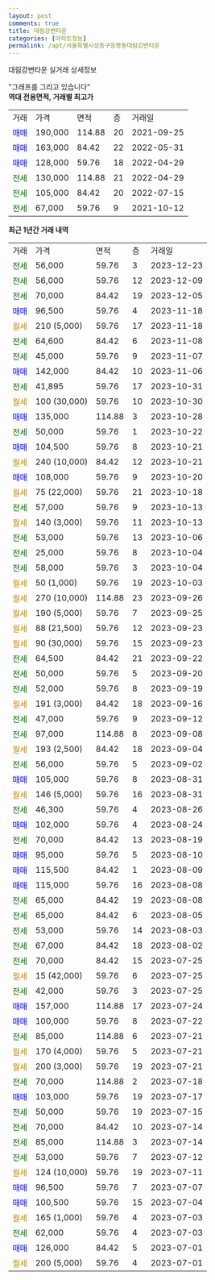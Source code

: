 ```yaml
---
layout: post
comments: true
title: 대림강변타운
categories: [아파트정보]
permalink: /apt/서울특별시성동구응봉동대림강변타운
---
```


대림강변타운 실거래 상세정보

<script type="text/javascript">
  google.charts.load('current', {'packages':['line', 'corechart']});
  google.charts.setOnLoadCallback(drawChart);

  function drawChart() {
    var data = new google.visualization.DataTable();
    data.addColumn('date', '거래일');
    data.addColumn('number', "매매");
    data.addColumn('number', "전세");
    data.addColumn('number', "전매");

    data.addRows([[new Date(Date.parse("2023-12-23")), null, 56000, null], [new Date(Date.parse("2023-12-09")), null, 56000, null], [new Date(Date.parse("2023-12-05")), null, 70000, null], [new Date(Date.parse("2023-11-18")), 96500, null, null], [new Date(Date.parse("2023-11-18")), null, null, null], [new Date(Date.parse("2023-11-08")), null, 64600, null], [new Date(Date.parse("2023-11-07")), null, 45000, null], [new Date(Date.parse("2023-11-06")), 142000, null, null], [new Date(Date.parse("2023-10-31")), null, 41895, null], [new Date(Date.parse("2023-10-30")), null, null, null], [new Date(Date.parse("2023-10-28")), 135000, null, null], [new Date(Date.parse("2023-10-22")), null, 50000, null], [new Date(Date.parse("2023-10-21")), 104500, null, null], [new Date(Date.parse("2023-10-21")), null, null, null], [new Date(Date.parse("2023-10-20")), 108000, null, null], [new Date(Date.parse("2023-10-18")), null, null, null], [new Date(Date.parse("2023-10-13")), null, 57000, null], [new Date(Date.parse("2023-10-13")), null, null, null], [new Date(Date.parse("2023-10-06")), null, 53000, null], [new Date(Date.parse("2023-10-04")), null, 25000, null], [new Date(Date.parse("2023-10-04")), null, 58000, null], [new Date(Date.parse("2023-10-03")), null, null, null], [new Date(Date.parse("2023-09-26")), null, null, null], [new Date(Date.parse("2023-09-25")), null, null, null], [new Date(Date.parse("2023-09-23")), null, null, null], [new Date(Date.parse("2023-09-23")), null, null, null], [new Date(Date.parse("2023-09-22")), null, 64500, null], [new Date(Date.parse("2023-09-20")), null, 50000, null], [new Date(Date.parse("2023-09-19")), null, 52000, null], [new Date(Date.parse("2023-09-16")), null, null, null], [new Date(Date.parse("2023-09-12")), null, 47000, null], [new Date(Date.parse("2023-09-08")), null, 97000, null], [new Date(Date.parse("2023-09-04")), null, null, null], [new Date(Date.parse("2023-09-02")), null, 56000, null], [new Date(Date.parse("2023-08-31")), 105000, null, null], [new Date(Date.parse("2023-08-31")), null, null, null], [new Date(Date.parse("2023-08-26")), null, 46300, null], [new Date(Date.parse("2023-08-24")), 102000, null, null], [new Date(Date.parse("2023-08-19")), null, 70000, null], [new Date(Date.parse("2023-08-10")), 95000, null, null], [new Date(Date.parse("2023-08-09")), 115500, null, null], [new Date(Date.parse("2023-08-08")), 115000, null, null], [new Date(Date.parse("2023-08-08")), null, 65000, null], [new Date(Date.parse("2023-08-05")), null, 65000, null], [new Date(Date.parse("2023-08-03")), null, 53000, null], [new Date(Date.parse("2023-08-02")), null, 67000, null], [new Date(Date.parse("2023-07-25")), null, 70000, null], [new Date(Date.parse("2023-07-25")), null, null, null], [new Date(Date.parse("2023-07-25")), null, 42000, null], [new Date(Date.parse("2023-07-24")), 157000, null, null], [new Date(Date.parse("2023-07-22")), 100000, null, null], [new Date(Date.parse("2023-07-21")), null, 85000, null], [new Date(Date.parse("2023-07-21")), null, null, null], [new Date(Date.parse("2023-07-21")), null, null, null], [new Date(Date.parse("2023-07-18")), null, 70000, null], [new Date(Date.parse("2023-07-17")), 103000, null, null], [new Date(Date.parse("2023-07-15")), null, 50000, null], [new Date(Date.parse("2023-07-14")), null, 70000, null], [new Date(Date.parse("2023-07-14")), null, 85000, null], [new Date(Date.parse("2023-07-12")), null, 53000, null], [new Date(Date.parse("2023-07-11")), null, null, null], [new Date(Date.parse("2023-07-07")), 96500, null, null], [new Date(Date.parse("2023-07-04")), 100500, null, null], [new Date(Date.parse("2023-07-03")), null, null, null], [new Date(Date.parse("2023-07-03")), null, 62000, null], [new Date(Date.parse("2023-07-01")), 126000, null, null], [new Date(Date.parse("2023-07-01")), null, null, null]]);

    var options = {
      hAxis: {
        format: 'yyyy/MM/dd'
      },    
      lineWidth: 0,
      pointsVisible: true,    
      title: '최근 1년간 유형별 실거래가 분포',
      legend: { position: 'bottom' }
    };

    var formatter = new google.visualization.NumberFormat({pattern:'###,###'} );
    formatter.format(data, 1);
    formatter.format(data, 2);
    
    setTimeout(function() {
        var chart = new google.visualization.LineChart(document.getElementById('columnchart_material'));
        chart.draw(data, (options));
        document.getElementById('loading').style.display = 'none';
    }, 200);
  }
</script>


<div id="loading" style="z-index:20; display: block; margin-left: 0px">"그래프를 그리고 있습니다"</div>
<div id="columnchart_material" style="width: 95%; margin-left: 0px; display: block"></div>
<!-- contents start -->
<b>역대 전용면적, 거래별 최고가</b>
<table class="sortable">
    <tr>
      <td>거래</td>
      <td>가격</td>
      <td>면적</td>
      <td>층</td>
      <td>거래일</td>
    </tr>
        <tr>
          <td><a style="color: blue">매매</a></td>
          <td>190,000</td>
          <td>114.88</td>
          <td>20</td>
          <td>2021-09-25</td>
        </tr>            <tr>
          <td><a style="color: blue">매매</a></td>
          <td>163,000</td>
          <td>84.42</td>
          <td>22</td>
          <td>2022-05-31</td>
        </tr>            <tr>
          <td><a style="color: blue">매매</a></td>
          <td>128,000</td>
          <td>59.76</td>
          <td>18</td>
          <td>2022-04-29</td>
        </tr>        
        <tr>
              <td><a style="color: darkgreen">전세</a></td>
              <td>130,000</td>
              <td>114.88</td>
              <td>21</td>
              <td>2022-04-29</td>
            </tr>            <tr>
              <td><a style="color: darkgreen">전세</a></td>
              <td>105,000</td>
              <td>84.42</td>
              <td>20</td>
              <td>2022-07-15</td>
            </tr>            <tr>
              <td><a style="color: darkgreen">전세</a></td>
              <td>67,000</td>
              <td>59.76</td>
              <td>9</td>
              <td>2021-10-12</td>
            </tr>        
    
</table>

<b>최근 1년간 거래 내역</b>

<table class="sortable">
    <tr>
      <td>거래</td>
      <td>가격</td>
      <td>면적</td>
      <td>층</td>
      <td>거래일</td>
    </tr>
    <tr>
      <td><a style="color: darkgreen">전세</a></td>
      <td>56,000</td>
      <td>59.76</td>
      <td>3</td>
      <td>2023-12-23</td>
    </tr>          <tr>
      <td><a style="color: darkgreen">전세</a></td>
      <td>56,000</td>
      <td>59.76</td>
      <td>12</td>
      <td>2023-12-09</td>
    </tr>          <tr>
      <td><a style="color: darkgreen">전세</a></td>
      <td>70,000</td>
      <td>84.42</td>
      <td>19</td>
      <td>2023-12-05</td>
    </tr>          <tr>
      <td><a style="color: blue">매매</a></td>
      <td>96,500</td>
      <td>59.76</td>
      <td>4</td>
      <td>2023-11-18</td>
    </tr>          <tr>
      <td><a style="color: darkgoldenrod">월세</a></td>
      <td>210 (5,000)</td>
      <td>59.76</td>
      <td>17</td>
      <td>2023-11-18</td>
    </tr>          <tr>
      <td><a style="color: darkgreen">전세</a></td>
      <td>64,600</td>
      <td>84.42</td>
      <td>6</td>
      <td>2023-11-08</td>
    </tr>          <tr>
      <td><a style="color: darkgreen">전세</a></td>
      <td>45,000</td>
      <td>59.76</td>
      <td>9</td>
      <td>2023-11-07</td>
    </tr>          <tr>
      <td><a style="color: blue">매매</a></td>
      <td>142,000</td>
      <td>84.42</td>
      <td>10</td>
      <td>2023-11-06</td>
    </tr>          <tr>
      <td><a style="color: darkgreen">전세</a></td>
      <td>41,895</td>
      <td>59.76</td>
      <td>17</td>
      <td>2023-10-31</td>
    </tr>          <tr>
      <td><a style="color: darkgoldenrod">월세</a></td>
      <td>100 (30,000)</td>
      <td>59.76</td>
      <td>10</td>
      <td>2023-10-30</td>
    </tr>          <tr>
      <td><a style="color: blue">매매</a></td>
      <td>135,000</td>
      <td>114.88</td>
      <td>3</td>
      <td>2023-10-28</td>
    </tr>          <tr>
      <td><a style="color: darkgreen">전세</a></td>
      <td>50,000</td>
      <td>59.76</td>
      <td>1</td>
      <td>2023-10-22</td>
    </tr>          <tr>
      <td><a style="color: blue">매매</a></td>
      <td>104,500</td>
      <td>59.76</td>
      <td>8</td>
      <td>2023-10-21</td>
    </tr>          <tr>
      <td><a style="color: darkgoldenrod">월세</a></td>
      <td>240 (10,000)</td>
      <td>84.42</td>
      <td>12</td>
      <td>2023-10-21</td>
    </tr>          <tr>
      <td><a style="color: blue">매매</a></td>
      <td>108,000</td>
      <td>59.76</td>
      <td>9</td>
      <td>2023-10-20</td>
    </tr>          <tr>
      <td><a style="color: darkgoldenrod">월세</a></td>
      <td>75 (22,000)</td>
      <td>59.76</td>
      <td>21</td>
      <td>2023-10-18</td>
    </tr>          <tr>
      <td><a style="color: darkgreen">전세</a></td>
      <td>57,000</td>
      <td>59.76</td>
      <td>9</td>
      <td>2023-10-13</td>
    </tr>          <tr>
      <td><a style="color: darkgoldenrod">월세</a></td>
      <td>140 (3,000)</td>
      <td>59.76</td>
      <td>11</td>
      <td>2023-10-13</td>
    </tr>          <tr>
      <td><a style="color: darkgreen">전세</a></td>
      <td>53,000</td>
      <td>59.76</td>
      <td>13</td>
      <td>2023-10-06</td>
    </tr>          <tr>
      <td><a style="color: darkgreen">전세</a></td>
      <td>25,000</td>
      <td>59.76</td>
      <td>8</td>
      <td>2023-10-04</td>
    </tr>          <tr>
      <td><a style="color: darkgreen">전세</a></td>
      <td>58,000</td>
      <td>59.76</td>
      <td>3</td>
      <td>2023-10-04</td>
    </tr>          <tr>
      <td><a style="color: darkgoldenrod">월세</a></td>
      <td>50 (1,000)</td>
      <td>59.76</td>
      <td>19</td>
      <td>2023-10-03</td>
    </tr>          <tr>
      <td><a style="color: darkgoldenrod">월세</a></td>
      <td>270 (10,000)</td>
      <td>114.88</td>
      <td>23</td>
      <td>2023-09-26</td>
    </tr>          <tr>
      <td><a style="color: darkgoldenrod">월세</a></td>
      <td>190 (5,000)</td>
      <td>59.76</td>
      <td>7</td>
      <td>2023-09-25</td>
    </tr>          <tr>
      <td><a style="color: darkgoldenrod">월세</a></td>
      <td>88 (21,500)</td>
      <td>59.76</td>
      <td>12</td>
      <td>2023-09-23</td>
    </tr>          <tr>
      <td><a style="color: darkgoldenrod">월세</a></td>
      <td>90 (30,000)</td>
      <td>59.76</td>
      <td>15</td>
      <td>2023-09-23</td>
    </tr>          <tr>
      <td><a style="color: darkgreen">전세</a></td>
      <td>64,500</td>
      <td>84.42</td>
      <td>21</td>
      <td>2023-09-22</td>
    </tr>          <tr>
      <td><a style="color: darkgreen">전세</a></td>
      <td>50,000</td>
      <td>59.76</td>
      <td>5</td>
      <td>2023-09-20</td>
    </tr>          <tr>
      <td><a style="color: darkgreen">전세</a></td>
      <td>52,000</td>
      <td>59.76</td>
      <td>8</td>
      <td>2023-09-19</td>
    </tr>          <tr>
      <td><a style="color: darkgoldenrod">월세</a></td>
      <td>191 (3,000)</td>
      <td>84.42</td>
      <td>18</td>
      <td>2023-09-16</td>
    </tr>          <tr>
      <td><a style="color: darkgreen">전세</a></td>
      <td>47,000</td>
      <td>59.76</td>
      <td>9</td>
      <td>2023-09-12</td>
    </tr>          <tr>
      <td><a style="color: darkgreen">전세</a></td>
      <td>97,000</td>
      <td>114.88</td>
      <td>8</td>
      <td>2023-09-08</td>
    </tr>          <tr>
      <td><a style="color: darkgoldenrod">월세</a></td>
      <td>193 (2,500)</td>
      <td>84.42</td>
      <td>18</td>
      <td>2023-09-04</td>
    </tr>          <tr>
      <td><a style="color: darkgreen">전세</a></td>
      <td>56,000</td>
      <td>59.76</td>
      <td>5</td>
      <td>2023-09-02</td>
    </tr>          <tr>
      <td><a style="color: blue">매매</a></td>
      <td>105,000</td>
      <td>59.76</td>
      <td>8</td>
      <td>2023-08-31</td>
    </tr>          <tr>
      <td><a style="color: darkgoldenrod">월세</a></td>
      <td>146 (5,000)</td>
      <td>59.76</td>
      <td>16</td>
      <td>2023-08-31</td>
    </tr>          <tr>
      <td><a style="color: darkgreen">전세</a></td>
      <td>46,300</td>
      <td>59.76</td>
      <td>4</td>
      <td>2023-08-26</td>
    </tr>          <tr>
      <td><a style="color: blue">매매</a></td>
      <td>102,000</td>
      <td>59.76</td>
      <td>4</td>
      <td>2023-08-24</td>
    </tr>          <tr>
      <td><a style="color: darkgreen">전세</a></td>
      <td>70,000</td>
      <td>84.42</td>
      <td>13</td>
      <td>2023-08-19</td>
    </tr>          <tr>
      <td><a style="color: blue">매매</a></td>
      <td>95,000</td>
      <td>59.76</td>
      <td>5</td>
      <td>2023-08-10</td>
    </tr>          <tr>
      <td><a style="color: blue">매매</a></td>
      <td>115,500</td>
      <td>84.42</td>
      <td>1</td>
      <td>2023-08-09</td>
    </tr>          <tr>
      <td><a style="color: blue">매매</a></td>
      <td>115,000</td>
      <td>59.76</td>
      <td>16</td>
      <td>2023-08-08</td>
    </tr>          <tr>
      <td><a style="color: darkgreen">전세</a></td>
      <td>65,000</td>
      <td>84.42</td>
      <td>19</td>
      <td>2023-08-08</td>
    </tr>          <tr>
      <td><a style="color: darkgreen">전세</a></td>
      <td>65,000</td>
      <td>84.42</td>
      <td>6</td>
      <td>2023-08-05</td>
    </tr>          <tr>
      <td><a style="color: darkgreen">전세</a></td>
      <td>53,000</td>
      <td>59.76</td>
      <td>14</td>
      <td>2023-08-03</td>
    </tr>          <tr>
      <td><a style="color: darkgreen">전세</a></td>
      <td>67,000</td>
      <td>84.42</td>
      <td>18</td>
      <td>2023-08-02</td>
    </tr>          <tr>
      <td><a style="color: darkgreen">전세</a></td>
      <td>70,000</td>
      <td>84.42</td>
      <td>15</td>
      <td>2023-07-25</td>
    </tr>          <tr>
      <td><a style="color: darkgoldenrod">월세</a></td>
      <td>15 (42,000)</td>
      <td>59.76</td>
      <td>6</td>
      <td>2023-07-25</td>
    </tr>          <tr>
      <td><a style="color: darkgreen">전세</a></td>
      <td>42,000</td>
      <td>59.76</td>
      <td>3</td>
      <td>2023-07-25</td>
    </tr>          <tr>
      <td><a style="color: blue">매매</a></td>
      <td>157,000</td>
      <td>114.88</td>
      <td>17</td>
      <td>2023-07-24</td>
    </tr>          <tr>
      <td><a style="color: blue">매매</a></td>
      <td>100,000</td>
      <td>59.76</td>
      <td>8</td>
      <td>2023-07-22</td>
    </tr>          <tr>
      <td><a style="color: darkgreen">전세</a></td>
      <td>85,000</td>
      <td>114.88</td>
      <td>6</td>
      <td>2023-07-21</td>
    </tr>          <tr>
      <td><a style="color: darkgoldenrod">월세</a></td>
      <td>170 (4,000)</td>
      <td>59.76</td>
      <td>5</td>
      <td>2023-07-21</td>
    </tr>          <tr>
      <td><a style="color: darkgoldenrod">월세</a></td>
      <td>200 (3,000)</td>
      <td>59.76</td>
      <td>19</td>
      <td>2023-07-21</td>
    </tr>          <tr>
      <td><a style="color: darkgreen">전세</a></td>
      <td>70,000</td>
      <td>114.88</td>
      <td>2</td>
      <td>2023-07-18</td>
    </tr>          <tr>
      <td><a style="color: blue">매매</a></td>
      <td>103,000</td>
      <td>59.76</td>
      <td>19</td>
      <td>2023-07-17</td>
    </tr>          <tr>
      <td><a style="color: darkgreen">전세</a></td>
      <td>50,000</td>
      <td>59.76</td>
      <td>19</td>
      <td>2023-07-15</td>
    </tr>          <tr>
      <td><a style="color: darkgreen">전세</a></td>
      <td>70,000</td>
      <td>84.42</td>
      <td>10</td>
      <td>2023-07-14</td>
    </tr>          <tr>
      <td><a style="color: darkgreen">전세</a></td>
      <td>85,000</td>
      <td>114.88</td>
      <td>3</td>
      <td>2023-07-14</td>
    </tr>          <tr>
      <td><a style="color: darkgreen">전세</a></td>
      <td>53,000</td>
      <td>59.76</td>
      <td>7</td>
      <td>2023-07-12</td>
    </tr>          <tr>
      <td><a style="color: darkgoldenrod">월세</a></td>
      <td>124 (10,000)</td>
      <td>59.76</td>
      <td>19</td>
      <td>2023-07-11</td>
    </tr>          <tr>
      <td><a style="color: blue">매매</a></td>
      <td>96,500</td>
      <td>59.76</td>
      <td>7</td>
      <td>2023-07-07</td>
    </tr>          <tr>
      <td><a style="color: blue">매매</a></td>
      <td>100,500</td>
      <td>59.76</td>
      <td>15</td>
      <td>2023-07-04</td>
    </tr>          <tr>
      <td><a style="color: darkgoldenrod">월세</a></td>
      <td>165 (1,000)</td>
      <td>59.76</td>
      <td>4</td>
      <td>2023-07-03</td>
    </tr>          <tr>
      <td><a style="color: darkgreen">전세</a></td>
      <td>62,000</td>
      <td>59.76</td>
      <td>4</td>
      <td>2023-07-03</td>
    </tr>          <tr>
      <td><a style="color: blue">매매</a></td>
      <td>126,000</td>
      <td>84.42</td>
      <td>5</td>
      <td>2023-07-01</td>
    </tr>          <tr>
      <td><a style="color: darkgoldenrod">월세</a></td>
      <td>200 (5,000)</td>
      <td>59.76</td>
      <td>4</td>
      <td>2023-07-01</td>
    </tr>      </table>
<!-- contents end -->    

